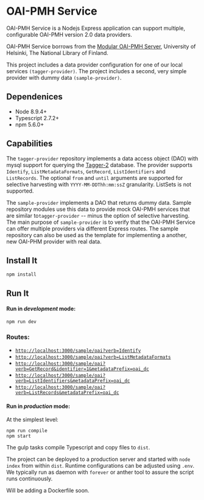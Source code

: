 # OAI-PMH Service

OAI-PMH Service is a Nodejs Express application can support multiple, configurable OAI-PMH version 2.0 data providers.

OAI-PMH Service borrows from the [Modular OAI-PMH Server](https://github.com/NatLibFi/oai-pmh-server), University of Helsinki, 
The National Library of Finland. 

This project includes a data provider configuration for one of our local services `(tagger-provider)`. The project
 includes a second, very simple provider with dummy data `(sample-provider)`.  

## Dependenices

* Node 8.9.4+
* Typescript 2.7.2+
* npm 5.6.0+

## Capabilities

The `tagger-provider` repository implements a data access object (DAO) with mysql support for querying the 
[Tagger-2](https://github.com/hatfieldlibrary/tagger-2) database.  The provider supports `Identify`, `ListMetadataFormats`, `GetRecord`, `ListIdentifiers` and `ListRecords`. The optional
`from` and `until` arguments are supported for selective harvesting with `YYYY-MM-DDThh:mm:ssZ` granularity.  ListSets is not supported.  

The `sample-provider` implements a DAO that returns dummy data. Sample repository modules use this data to provide mock OAI-PMH services that
 are similar to`tagger-provider` -- minus the option of selective harvesting.  The main purpose of `sample-provider` is to verify that the
 OAI-PMH Service can offer multiple providers via different Express routes.  The sample repository can also be used as the template for implementing a another, 
 new OAI-PHM provider with real data.

## Install It
```
npm install
```

## Run It
#### Run in *development* mode:

```
npm run dev
```

### Routes:
* [`http://localhost:3000/sample/oai?verb=Identify`](http://localhost:3000/sample/oai?verb=Identify)
* [`http://localhost:3000/sample/oai?verb=ListMetadataFormats`](http://localhost:3000/sample/oai?verb=ListMetadataFormats)
* [`http://localhost:3000/sample/oai?verb=GetRecord&identifier=1&metadataPrefix=oai_dc`](http://localhost:3000/sample/oai?verb=GetRecord&identifier=1&metadataPrefix=oai_dc)
* [`http://localhost/3000/sample/oai?verb=ListIdentifiers&metadataPrefix=oai_dc`](http://localhost/3000/tagger/oai?verb=ListIdentifiers&metadataPrefix=oai_dc)
* [`http://localhost:3000/sample/oai?verb=ListRecords&metadataPrefix=oai_dc`](http://localhost:3000/sample/oai?verb=ListRecords&metadataPrefix=oai_dc)

#### Run in *production* mode:

At the simplest level:
```
npm run compile
npm start
```

The gulp tasks compile Typescript and copy files to `dist`. 

The project can be deployed to a production server and started with `node index` from within `dist`. Runtime configurations
can be adjusted using `.env`. We typically run as daemon with `forever` or anther tool to assure the script runs continuously.  

Will be adding a Dockerfile soon.




